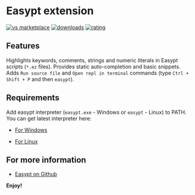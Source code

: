 # Easypt extension

[![vs marketplace](https://img.shields.io/vscode-marketplace/v/Antollo.easypt.svg?label=vs%20marketplace)](https://marketplace.visualstudio.com/items?itemName=Antollo.easypt)
[![downloads](https://img.shields.io/vscode-marketplace/d/Antollo.easypt.svg)](https://marketplace.visualstudio.com/items?itemName=Antollo.easypt)
[![rating](https://img.shields.io/vscode-marketplace/r/Antollo.easypt.svg)](https://marketplace.visualstudio.com/items?itemName=Antollo.easypt)

## Features

Highlights keywords, comments, strings and numeric literals in Easypt scripts (`*.ez` files). Provides static auto-completion and basic snippets. Adds `Run source file` and `Open repl in terminal` commands (type `Ctrl + Shift + P` and then `easypt`). 

## Requirements

Add easypt interpreter (`easypt.exe` - Windows or `easypt` - Linux) to PATH. You can get latest interpreter here:

- [For Windows](https://ci.appveyor.com/api/projects/antollo/Easypt2/artifacts/packages%2FEasypt-0.0.1-win64.exe?branch=master&job=Image%3A%20Visual%20Studio%202022)

- [For Linux](https://ci.appveyor.com/api/projects/antollo/Easypt2/artifacts/packages%2FEasypt-0.0.1-Linux.sh?branch=master&job=Image%3A%20Ubuntu2004)


## For more information

* [Easypt on Github](https://github.com/Antollo/Easypt2)

**Enjoy!**
